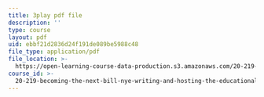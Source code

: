 ```yaml
---
title: 3play pdf file
description: ''
type: course
layout: pdf
uid: ebbf21d2836d24f191de089be5988c48
file_type: application/pdf
file_location: >-
  https://open-learning-course-data-production.s3.amazonaws.com/20-219-becoming-the-next-bill-nye-writing-and-hosting-the-educational-show-january-iap-2015/ebbf21d2836d24f191de089be5988c48_DpqY4j3nK3A.pdf
course_id: >-
  20-219-becoming-the-next-bill-nye-writing-and-hosting-the-educational-show-january-iap-2015
---
```

